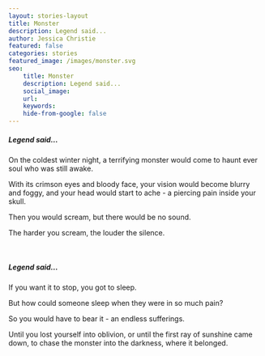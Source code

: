 ```yaml
---
layout: stories-layout
title: Monster
description: Legend said...
author: Jessica Christie
featured: false
categories: stories
featured_image: /images/monster.svg
seo:
    title: Monster
    description: Legend said...
    social_image:
    url:
    keywords:
    hide-from-google: false
---
```

##### Legend said…

On the coldest winter night, a terrifying monster would come to haunt ever soul who was still awake.

With its crimson eyes and bloody face, your vision would become blurry and foggy, and your head would start to ache - a piercing pain inside your skull.

Then you would scream, but there would be no sound.

The harder you scream, the louder the silence.

&nbsp;

##### Legend said…

If you want it to stop, you got to sleep.

But how could someone sleep when they were in so much pain?

So you would have to bear it - an endless sufferings.

Until you lost yourself into oblivion, or until the first ray of sunshine came down, to chase the monster into the darkness, where it belonged.

&nbsp;

&nbsp;

&nbsp;